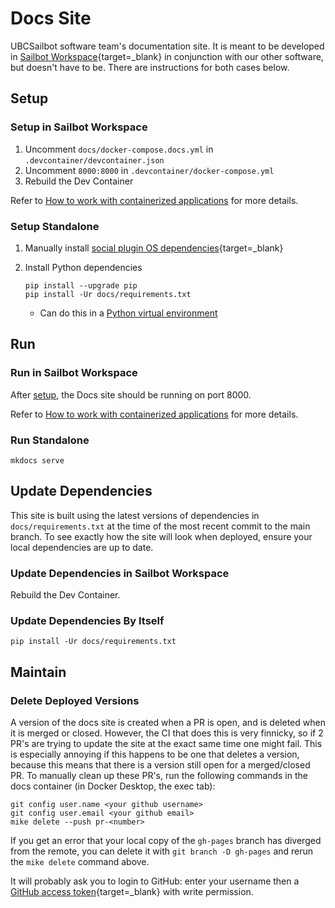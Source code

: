 # Docs Site

UBCSailbot software team's documentation site. It is meant to be developed in [Sailbot Workspace](https://github.com/UBCSailbot/sailbot_workspace){target=_blank}
in conjunction with our other software, but doesn't have to be. There are instructions for both cases below.

## Setup

### Setup in Sailbot Workspace

1. Uncomment `docs/docker-compose.docs.yml` in `.devcontainer/devcontainer.json`
2. Uncomment `8000:8000` in `.devcontainer/docker-compose.yml`
3. Rebuild the Dev Container

Refer to [How to work with containerized applications](../usage/how_to.md#work-with-containerized-applications)
for more details.

### Setup Standalone

1. Manually install [social plugin OS dependencies](https://squidfunk.github.io/mkdocs-material/setup/setting-up-social-cards/#dependencies){target=_blank}

2. Install Python dependencies

    ```
   pip install --upgrade pip
   pip install -Ur docs/requirements.txt
   ```

    - Can do this in a [Python virtual environment](../../../reference/python/virtual-environments.md)

## Run

### Run in Sailbot Workspace

After [setup](#setup-in-sailbot-workspace), the Docs site should be running on port 8000.

Refer to [How to work with containerized applications](../usage/how_to.md#work-with-containerized-applications)
for more details.

### Run Standalone

```
mkdocs serve
```

## Update Dependencies

This site is built using the latest versions of dependencies in `docs/requirements.txt`
at the time of the most recent commit to the main branch.
To see exactly how the site will look when deployed, ensure your local dependencies are up to date.

### Update Dependencies in Sailbot Workspace

Rebuild the Dev Container.

### Update Dependencies By Itself

```
pip install -Ur docs/requirements.txt
```

## Maintain

### Delete Deployed Versions

A version of the docs site is created when a PR is open, and is deleted when it is merged or closed.
However, the CI that does this is very finnicky, so if 2 PR's are trying to update the site at the exact same time
one might fail. This is especially annoying if this happens to be one that deletes a version, because this means that
there is a version still open for a merged/closed PR. To manually clean up these PR's, run the following commands in
the docs container (in Docker Desktop, the exec tab):

```
git config user.name <your github username>
git config user.email <your github email>
mike delete --push pr-<number>
```

If you get an error that your local copy of the `gh-pages` branch has diverged from the remote, you can delete it
with `git branch -D gh-pages` and rerun the `mike delete` command above.

It will probably ask you to login to GitHub: enter your username then a [GitHub access token](https://docs.github.com/en/authentication/keeping-your-account-and-data-secure/managing-your-personal-access-tokens){target=_blank}
with write permission.
